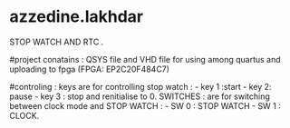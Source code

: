 # azzedine.lakhdar
STOP WATCH AND RTC .


#project conatains : 
QSYS file and VHD file for using among quartus and uploading to fpga (FPGA: EP2C20F484C7)

#controling :
keys are for controlling stop watch : - key 1 :start 
                                      - key 2: pause 
                                      - key 3 : stop and renitialise to 0.
 SWITCHES : are for switching between clock mode and STOP WATCH : - SW 0 : STOP WATCH 
                                                                  - SW 1 : CLOCK.
